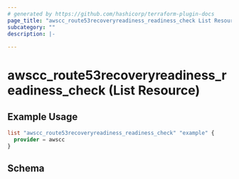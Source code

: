 ```yaml
---
# generated by https://github.com/hashicorp/terraform-plugin-docs
page_title: "awscc_route53recoveryreadiness_readiness_check List Resource - terraform-provider-awscc"
subcategory: ""
description: |-
  
---
```


# awscc_route53recoveryreadiness_readiness_check (List Resource)



## Example Usage

```terraform
list "awscc_route53recoveryreadiness_readiness_check" "example" {
  provider = awscc
}
```

<!-- schema generated by tfplugindocs -->
## Schema
